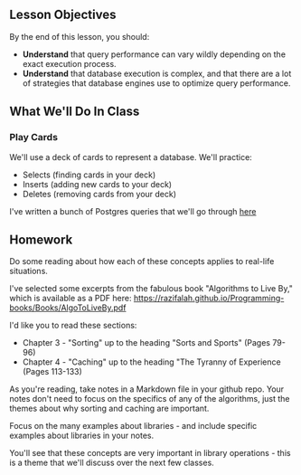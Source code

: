 ## Lesson Objectives
By the end of this lesson, you should:
- **Understand** that query performance can vary wildly depending on the exact
execution process.
- **Understand** that database execution is complex, and that there are a lot of
strategies that database engines use to optimize query performance.


## What We'll Do In Class

### Play Cards
We'll use a deck of cards to represent a database. We'll practice:
- Selects (finding cards in your deck)
- Inserts (adding new cards to your deck)
- Deletes (removing cards from your deck)

I've written a bunch of Postgres queries that we'll go through [here](../resources/card_sorting.sql)

## Homework

Do some reading about how each of these concepts applies to real-life situations.

I've selected some excerpts from the fabulous book "Algorithms to Live By," which is available as a PDF here: https://razifalah.github.io/Programming-books/Books/AlgoToLiveBy.pdf

I'd like you to read these sections:
- Chapter 3 - "Sorting" up to the heading "Sorts and Sports" (Pages 79-96)
- Chapter 4 - "Caching" up to the heading "The Tyranny of Experience (Pages 113-133)

As you're reading, take notes in a Markdown file in your github repo. Your notes don't need to focus on the specifics of any of the algorithms, just the themes about why sorting and caching are important.

Focus on the many examples about libraries - and include specific examples about libraries in your notes. 

You'll see that these concepts are very important in library operations - this is a theme that we'll discuss over the next few classes.

